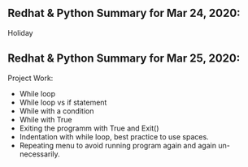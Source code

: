 ## Redhat & Python Summary for Mar 24, 2020:
Holiday
## Redhat & Python Summary for Mar 25, 2020:
Project Work:
- While loop
- While loop vs if statement
- While with a condition
- While with True
- Exiting the programm with True and Exit()
- Indentation with while loop, best practice to use spaces.
- Repeating menu to avoid running program again and again un-necessarily.
